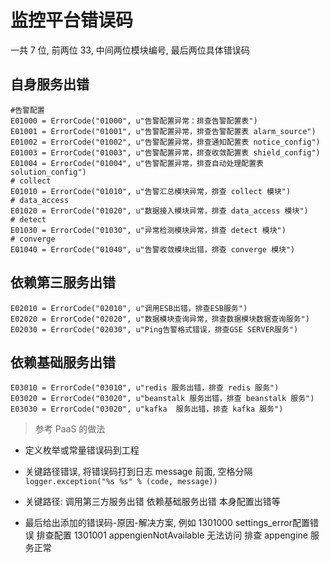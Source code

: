 # 监控平台错误码

一共 7 位, 前两位 33, 中间两位模块编号, 最后两位具体错误码

## 自身服务出错

```
#告警配置
E01000 = ErrorCode("01000", u"告警配置异常：排查告警配置表")
E01001 = ErrorCode("01001", u"告警配置异常，排查告警配置表 alarm_source")
E01002 = ErrorCode("01002", u"告警配置异常，排查通知配置表 notice_config")
E01003 = ErrorCode("01003", u"告警配置异常，排查收敛配置表 shield_config")
E01004 = ErrorCode("01004", u"告警配置异常，排查自动处理配置表 solution_config")
# collect
E01010 = ErrorCode("01010", u"告警汇总模块异常，排查 collect 模块")
# data_access
E01020 = ErrorCode("01020", u"数据接入模块异常，排查 data_access 模块")
# detect
E01030 = ErrorCode("01030", u"异常检测模块异常，排查 detect 模块")
# converge
E01040 = ErrorCode("01040", u"告警收敛模块出错，排查 converge 模块")
```

## 依赖第三服务出错

```
E02010 = ErrorCode("02010", u"调用ESB出错，排查ESB服务")
E02020 = ErrorCode("02020", u"数据模块查询异常，排查数据模块数据查询服务")
E02030 = ErrorCode("02030", u"Ping告警格式错误，排查GSE SERVER服务")
```

## 依赖基础服务出错

```
E03010 = ErrorCode("03010", u"redis 服务出错，排查 redis 服务")
E03020 = ErrorCode("03020", u"beanstalk 服务出错，排查 beanstalk 服务")
E03030 = ErrorCode("03020", u"kafka  服务出错，排查 kafka 服务")
```

> 参考 PaaS 的做法

- 定义枚举或常量错误码到工程

- 关键路径错误, 将错误码打到日志 message 前面, 空格分隔 `logger.exception("%s %s" % (code, message))`

- 关键路径: 调用第三方服务出错 依赖基础服务出错 本身配置出错等

- 最后给出添加的错误码-原因-解决方案, 例如 1301000 settings_error配置错误 排查配置 1301001 appengienNotAvailable 无法访问 排查 appengine 服务正常

